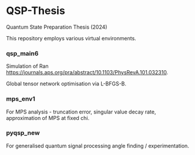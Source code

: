 # QSP-Thesis
Quantum State Preparation Thesis (2024)

This repository employs various virtual environments.

### qsp_main6

Simulation of Ran https://journals.aps.org/pra/abstract/10.1103/PhysRevA.101.032310.

Global tensor network optimisation via L-BFGS-B.

### mps_env1

For MPS analysis - truncation error, singular value decay rate, approximation of MPS at fixed chi.

### pyqsp_new

For generalised quantum signal processing angle finding / experimentation.
